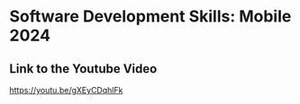 # Software Development Skills: Mobile 2024
## Link to the Youtube Video
https://youtu.be/gXEyCDqhlFk
